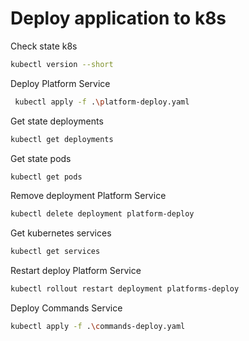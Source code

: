 # Deploy application to k8s

Check state k8s

```sh
kubectl version --short
```

Deploy Platform Service

```sh
 kubectl apply -f .\platform-deploy.yaml
```

Get state deployments

```sh
kubectl get deployments
```

Get state pods

```sh
kubectl get pods
```

Remove deployment Platform Service

```sh
kubectl delete deployment platform-deploy
```

Get kubernetes services

```sh
kubectl get services
```

Restart deploy Platform Service

```sh
kubectl rollout restart deployment platforms-deploy
```

Deploy Commands Service

```sh
kubectl apply -f .\commands-deploy.yaml
```
